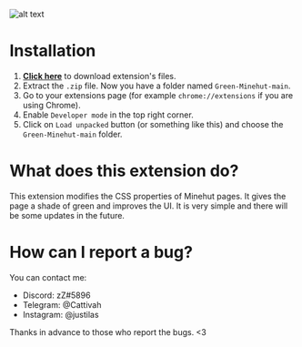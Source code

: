 ![alt text](https://i.ibb.co/V9gkYP6/favicon-2.png)
# Installation
1. **[Click here](https://github.com/IlasRandomProjects/Green-Minehut/archive/main.zip)** to download extension's files.
1. Extract the `.zip` file. Now you have a folder named `Green-Minehut-main`.
1. Go to your extensions page (for example `chrome://extensions` if you are using Chrome).
1. Enable `Developer mode` in the top right corner.
1. Click on `Load unpacked` button (or something like this) and choose the `Green-Minehut-main` folder.
# What does this extension do?
This extension modifies the CSS properties of Minehut pages. It gives the page a shade of green and improves the UI. It is very simple and there will be some updates in the future.
# How can I report a bug?
You can contact me:
* Discord: zZ#5896
* Telegram: @Cattivah
* Instagram: @justilas

Thanks in advance to those who report the bugs. <3
